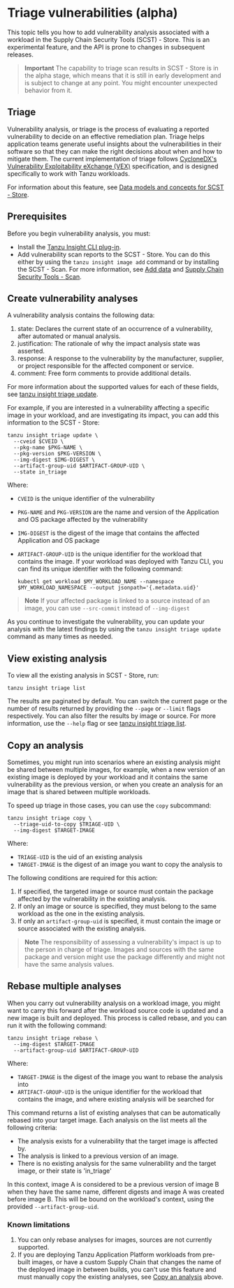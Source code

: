 # Triage vulnerabilities (alpha)

This topic tells you how to add vulnerability analysis associated with a workload in the
Supply Chain Security Tools (SCST) - Store. This is an experimental feature, and the API is prone to
changes in subsequent releases.

> **Important** The capability to triage scan results in SCST - Store is in the alpha stage, which
> means that it is still in early development and is subject to change at any point. You might
> encounter unexpected behavior from it.

## <a id='triage-description'></a>Triage

Vulnerability analysis, or triage is the process of evaluating a reported vulnerability to
decide on an effective remediation plan. Triage helps application teams
generate useful insights about the vulnerabilities in their software so that they can make the right
decisions about when and how to mitigate them. The current implementation of triage follows
[CycloneDX's Vulnerability Exploitability eXchange (VEX)](https://cyclonedx.org/capabilities/vex/)
specification, and is designed specifically to work with Tanzu workloads.

For information about this feature, see [Data models and concepts for SCST - Store](../../scst-store/data-models-and-concepts.md).

## <a id='prerequisites'></a>Prerequisites

Before you begin vulnerability analysis, you must:

- Install the [Tanzu Insight CLI plug-in](../../install-tanzu-cli.hbs.md).
- Add vulnerability scan reports to the SCST - Store. You can do this either
by using the `tanzu insight image add` command or by installing the SCST - Scan.
For more information, see [Add data](add-data.hbs.md) and [Supply Chain Security Tools - Scan](../../scst-scan/overview.hbs.md).

## <a id='creating-analysis'></a>Create vulnerability analyses

A vulnerability analysis contains the following data:

1. state: Declares the current state of an occurrence of a vulnerability, after automated or
   manual analysis.
2. justification: The rationale of why the impact analysis state was asserted.
3. response: A response to the vulnerability by the manufacturer, supplier, or project responsible
   for the affected component or service.
4. comment: Free form comments to provide additional details.

For more information about the supported values for each of these fields, see
[tanzu insight triage update](./cli-docs/tanzu_insight_triage_update.hbs.md).

For example, if you are interested in a vulnerability affecting a specific image in your workload,
and are investigating its impact, you can add this information to the SCST - Store:

```console
tanzu insight triage update \
  --cveid $CVEID \
  --pkg-name $PKG-NAME \
  --pkg-version $PKG-VERSION \
  --img-digest $IMG-DIGEST \
  --artifact-group-uid $ARTIFACT-GROUP-UID \
  --state in_triage
```

Where:

- `CVEID` is the unique identifier of the vulnerability
- `PKG-NAME` and `PKG-VERSION` are the name and version of the Application and OS package affected
by the vulnerability
- `IMG-DIGEST` is the digest of the image that contains the affected Application and OS package
- `ARTIFACT-GROUP-UID` is the unique identifier for the workload that contains the image. If your
workload was deployed with Tanzu CLI, you can find its unique identifier with the following  command:

    ```console
    kubectl get workload $MY_WORKLOAD_NAME --namespace $MY_WORKLOAD_NAMESPACE --output jsonpath='{.metadata.uid}'
    ```

> **Note** If your affected package is linked to a source instead of an image, you can use `--src-commit`
> instead of `--img-digest`

As you continue to investigate the vulnerability, you can update your analysis with the latest
findings by using the `tanzu insight triage update` command as many times as needed.

## <a id='viewing-analysis'></a>View existing analysis

To view all the existing analysis in SCST - Store, run:

```console
tanzu insight triage list
```

The results are paginated by default. You can switch the current page or the number of results
returned by providing the `--page` or `--limit` flags respectively. You can also filter the
results by image or source. For more information, use the `--help` flag or see
[tanzu insight triage list](./cli-docs/tanzu_insight_triage_list.hbs.md).

## <a id='copying-analysis'></a>Copy an analysis

Sometimes, you might run into scenarios where an existing analysis might be shared between multiple
images, for example, when a new version of an existing image is deployed by your workload and it
contains the same vulnerability as the previous version, or when you create an analysis for an image
that is shared between multiple workloads.

To speed up triage in those cases, you can use the `copy` subcommand:

```console
tanzu insight triage copy \
  --triage-uid-to-copy $TRIAGE-UID \
  --img-digest $TARGET-IMAGE
```

Where:

- `TRIAGE-UID` is the uid of an existing analysis
- `TARGET-IMAGE` is the digest of an image you want to copy the analysis to

The following conditions are required for this action:

1. If specified, the targeted image or source must contain the package affected by the vulnerability
   in the existing analysis.
2. If only an image or source is specified, they must belong to the same workload as the one in the
   existing analysis.
3. If only an `artifact-group-uid` is specified, it must contain the image or source associated with
   the existing analysis.

> **Note** The responsibility of assessing a vulnerability's impact is up to the person in charge of
> triage. Images and sources with the same package and version might use the
> package differently and might not have the same analysis values.

## <a id='rebase-analyses'></a>Rebase multiple analyses

When you carry out vulnerability analysis on a workload image, you might want to carry this forward
after the workload source code is updated and a new image is built and deployed.
This process is called rebase, and you can run it with the following command:

```console
tanzu insight triage rebase \
  --img-digest $TARGET-IMAGE
  --artifact-group-uid $ARTIFACT-GROUP-UID
```

Where:

- `TARGET-IMAGE` is the digest of the image you want to rebase the analysis into
- `ARTIFACT-GROUP-UID` is the unique identifier for the workload that contains the image,
and where existing analysis will be searched for

This command returns a list of existing analyses that can be automatically rebased into your
target image. Each analysis on the list meets all the following criteria:

- The analysis exists for a vulnerability that the target image is affected by.
- The analysis is linked to a previous version of an image.
- There is no existing analysis for the same vulnerability and the target image, or their state is 'in\_triage'

In this context, image A is considered to be a previous version of image B when they have
the same name, different digests and image A was created before image B.
This will be bound on the workload's context, using the provided `--artifact-group-uid`.

### Known limitations

1. You can only rebase analyses for images, sources are not currently supported.
2. If you are deploying Tanzu Application Platform workloads from pre-built images, or have a custom
Supply Chain that changes the name of the deployed image in between builds, you can't use this feature
and must manually copy the existing
analyses, see [Copy an analysis](#copy-an-analysis) above.
